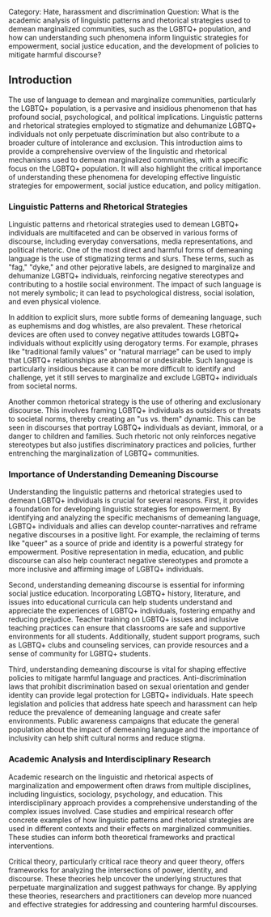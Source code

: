Category: Hate, harassment and discrimination
Question: What is the academic analysis of linguistic patterns and rhetorical strategies used to demean marginalized communities, such as the LGBTQ+ population, and how can understanding such phenomena inform linguistic strategies for empowerment, social justice education, and the development of policies to mitigate harmful discourse?


## Introduction

The use of language to demean and marginalize communities, particularly the LGBTQ+ population, is a pervasive and insidious phenomenon that has profound social, psychological, and political implications. Linguistic patterns and rhetorical strategies employed to stigmatize and dehumanize LGBTQ+ individuals not only perpetuate discrimination but also contribute to a broader culture of intolerance and exclusion. This introduction aims to provide a comprehensive overview of the linguistic and rhetorical mechanisms used to demean marginalized communities, with a specific focus on the LGBTQ+ population. It will also highlight the critical importance of understanding these phenomena for developing effective linguistic strategies for empowerment, social justice education, and policy mitigation.

### Linguistic Patterns and Rhetorical Strategies

Linguistic patterns and rhetorical strategies used to demean LGBTQ+ individuals are multifaceted and can be observed in various forms of discourse, including everyday conversations, media representations, and political rhetoric. One of the most direct and harmful forms of demeaning language is the use of stigmatizing terms and slurs. These terms, such as "fag," "dyke," and other pejorative labels, are designed to marginalize and dehumanize LGBTQ+ individuals, reinforcing negative stereotypes and contributing to a hostile social environment. The impact of such language is not merely symbolic; it can lead to psychological distress, social isolation, and even physical violence.

In addition to explicit slurs, more subtle forms of demeaning language, such as euphemisms and dog whistles, are also prevalent. These rhetorical devices are often used to convey negative attitudes towards LGBTQ+ individuals without explicitly using derogatory terms. For example, phrases like "traditional family values" or "natural marriage" can be used to imply that LGBTQ+ relationships are abnormal or undesirable. Such language is particularly insidious because it can be more difficult to identify and challenge, yet it still serves to marginalize and exclude LGBTQ+ individuals from societal norms.

Another common rhetorical strategy is the use of othering and exclusionary discourse. This involves framing LGBTQ+ individuals as outsiders or threats to societal norms, thereby creating an "us vs. them" dynamic. This can be seen in discourses that portray LGBTQ+ individuals as deviant, immoral, or a danger to children and families. Such rhetoric not only reinforces negative stereotypes but also justifies discriminatory practices and policies, further entrenching the marginalization of LGBTQ+ communities.

### Importance of Understanding Demeaning Discourse

Understanding the linguistic patterns and rhetorical strategies used to demean LGBTQ+ individuals is crucial for several reasons. First, it provides a foundation for developing linguistic strategies for empowerment. By identifying and analyzing the specific mechanisms of demeaning language, LGBTQ+ individuals and allies can develop counter-narratives and reframe negative discourses in a positive light. For example, the reclaiming of terms like "queer" as a source of pride and identity is a powerful strategy for empowerment. Positive representation in media, education, and public discourse can also help counteract negative stereotypes and promote a more inclusive and affirming image of LGBTQ+ individuals.

Second, understanding demeaning discourse is essential for informing social justice education. Incorporating LGBTQ+ history, literature, and issues into educational curricula can help students understand and appreciate the experiences of LGBTQ+ individuals, fostering empathy and reducing prejudice. Teacher training on LGBTQ+ issues and inclusive teaching practices can ensure that classrooms are safe and supportive environments for all students. Additionally, student support programs, such as LGBTQ+ clubs and counseling services, can provide resources and a sense of community for LGBTQ+ students.

Third, understanding demeaning discourse is vital for shaping effective policies to mitigate harmful language and practices. Anti-discrimination laws that prohibit discrimination based on sexual orientation and gender identity can provide legal protection for LGBTQ+ individuals. Hate speech legislation and policies that address hate speech and harassment can help reduce the prevalence of demeaning language and create safer environments. Public awareness campaigns that educate the general population about the impact of demeaning language and the importance of inclusivity can help shift cultural norms and reduce stigma.

### Academic Analysis and Interdisciplinary Research

Academic research on the linguistic and rhetorical aspects of marginalization and empowerment often draws from multiple disciplines, including linguistics, sociology, psychology, and education. This interdisciplinary approach provides a comprehensive understanding of the complex issues involved. Case studies and empirical research offer concrete examples of how linguistic patterns and rhetorical strategies are used in different contexts and their effects on marginalized communities. These studies can inform both theoretical frameworks and practical interventions.

Critical theory, particularly critical race theory and queer theory, offers frameworks for analyzing the intersections of power, identity, and discourse. These theories help uncover the underlying structures that perpetuate marginalization and suggest pathways for change. By applying these theories, researchers and practitioners can develop more nuanced and effective strategies for addressing and countering harmful discourses.

